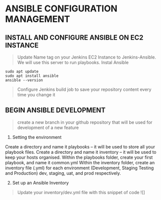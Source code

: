 # ANSIBLE CONFIGURATION MANAGEMENT
## INSTALL AND CONFIGURE ANSIBLE ON EC2 INSTANCE
> Update Name tag on your Jenkins EC2 Instance to Jenkins-Ansible. We will use this server to run playbooks.
> Instal Ansible
```
sudo apt update
sudo apt install ansible
ansible --version
```
> Configure Jenkins build job to save your repository content every time you change it
## BEGIN ANSIBLE DEVELOPMENT
> create a new branch in your github repository that will be used for development of a new feature

1. Setting the environment

Create a directory and name it playbooks – it will be used to store all your playbook files.
Create a directory and name it inventory – it will be used to keep your hosts organised.
Within the playbooks folder, create your first playbook, and name it common.yml
Within the inventory folder, create an inventory file (.yml) for each environment (Development, Staging Testing and Production) dev, staging, uat, and prod respectively.

2. Set up an Ansible Inventory
> Update your inventory/dev.yml file with this snippet of code
![]